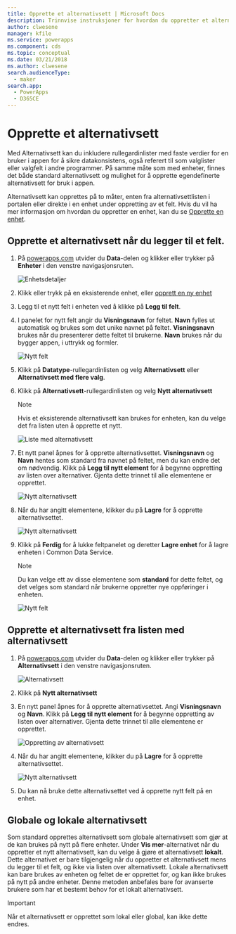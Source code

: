 ```yaml
---
title: Opprette et alternativsett | Microsoft Docs
description: Trinnvise instruksjoner for hvordan du oppretter et alternativsett.
author: clwesene
manager: kfile
ms.service: powerapps
ms.component: cds
ms.topic: conceptual
ms.date: 03/21/2018
ms.author: clwesene
search.audienceType:
  - maker
search.app:
  - PowerApps
  - D365CE
---
```


# <a name="create-an-option-set"></a>Opprette et alternativsett

Med Alternativsett kan du inkludere rullegardinlister med faste verdier for en bruker i appen for å sikre datakonsistens, også referert til som valglister eller valgfelt i andre programmer. På samme måte som med enheter, finnes det både standard alternativsett og mulighet for å opprette egendefinerte alternativsett for bruk i appen.

Alternativsett kan opprettes på to måter, enten fra alternativsettlisten i portalen eller direkte i en enhet under oppretting av et felt. Hvis du vil ha mer informasjon om hvordan du oppretter en enhet, kan du se [Opprette en enhet](data-platform-create-entity.md).

## <a name="creating-an-option-set-while-adding-a-field"></a>Opprette et alternativsett når du legger til et felt.

1. På [powerapps.com](https://web.powerapps.com/?utm_source=padocs&utm_medium=linkinadoc&utm_campaign=referralsfromdoc) utvider du **Data**-delen og klikker eller trykker på **Enheter** i den venstre navigasjonsruten.

    ![Enhetsdetaljer](./media/data-platform-cds-create-entity/entitylist.png "Enhetsliste")

2. Klikk eller trykk på en eksisterende enhet, eller [opprett en ny enhet](data-platform-create-entity.md)

3. Legg til et nytt felt i enheten ved å klikke på **Legg til felt**.

4. I panelet for nytt felt angir du **Visningsnavn** for feltet. **Navn** fylles ut automatisk og brukes som det unike navnet på feltet. **Visningsnavn** brukes når du presenterer dette feltet til brukerne. **Navn** brukes når du bygger appen, i uttrykk og formler.

    ![Nytt felt](./media/data-platform-cds-create-entity/newfieldpanel.png "Panelet for nytt felt")

5. Klikk på **Datatype**-rullegardinlisten og velg **Alternativsett** eller **Alternativsett med flere valg**.

6. Klikk på **Alternativsett**-rullegardinlisten og velg **Nytt alternativsett**

    > [!NOTE]
    > Hvis et eksisterende alternativsett kan brukes for enheten, kan du velge det fra listen uten å opprette et nytt.

    ![Liste med alternativsett](./media/data-platform-cds-newoptionset/fieldpanel-1.png "Liste med alternativsett")

7. Et nytt panel åpnes for å opprette alternativsettet. **Visningsnavn** og **Navn** hentes som standard fra navnet på feltet, men du kan endre det om nødvendig. Klikk på **Legg til nytt element** for å begynne oppretting av listen over alternativer. Gjenta dette trinnet til alle elementene er opprettet.

    ![Nytt alternativsett](./media/data-platform-cds-newoptionset/field-optionsetpanel.png "Nytt alternativsett")

8. Når du har angitt elementene, klikker du på **Lagre** for å opprette alternativsettet.

    ![Nytt alternativsett](./media/data-platform-cds-newoptionset/field-optionsetpanel-values.png "Nytt alternativsett")

9. Klikk på **Ferdig** for å lukke feltpanelet og deretter **Lagre enhet** for å lagre enheten i Common Data Service.

    > [!NOTE]
    > Du kan velge ett av disse elementene som **standard** for dette feltet, og det velges som standard når brukerne oppretter nye oppføringer i enheten.

    ![Nytt felt](./media/data-platform-cds-newoptionset/fieldpanel-2.png "Panelet for nytt felt")

## <a name="creating-an-option-set-from-the-option-set-list"></a>Opprette et alternativsett fra listen med alternativsett

1. På [powerapps.com](https://web.powerapps.com/?utm_source=padocs&utm_medium=linkinadoc&utm_campaign=referralsfromdoc) utvider du **Data**-delen og klikker eller trykker på **Alternativsett** i den venstre navigasjonsruten.

    ![Alternativsett](./media/data-platform-cds-newoptionset/optionsetlist.png "Alternativsett")

2. Klikk på **Nytt alternativsett**

3. En nytt panel åpnes for å opprette alternativsettet. Angi **Visningsnavn** og **Navn**. Klikk på **Legg til nytt element** for å begynne oppretting av listen over alternativer. Gjenta dette trinnet til alle elementene er opprettet.

    ![Oppretting av alternativsett](./media/data-platform-cds-newoptionset/optionset-create.png "Oppretting av alternativsett")

4. Når du har angitt elementene, klikker du på **Lagre** for å opprette alternativsettet.

    ![Nytt alternativsett](./media/data-platform-cds-newoptionset/optionset-create-values.png "Nytt alternativsett")

5. Du kan nå bruke dette alternativsettet ved å opprette nytt felt på en enhet.

## <a name="global-and-local-option-sets"></a>Globale og lokale alternativsett

Som standard opprettes alternativsett som globale alternativsett som gjør at de kan brukes på nytt på flere enheter. Under **Vis mer**-alternativet når du oppretter et nytt alternativsett, kan du velge å gjøre et alternativsett **lokalt**. Dette alternativet er bare tilgjengelig når du oppretter et alternativsett mens du legger til et felt, og ikke via listen over alternativsett. Lokale alternativsett kan bare brukes av enheten og feltet de er opprettet for, og kan ikke brukes på nytt på andre enheter. Denne metoden anbefales bare for avanserte brukere som har et bestemt behov for et lokalt alternativsett.

> [!IMPORTANT]
> Når et alternativsett er opprettet som lokal eller global, kan ikke dette endres.
